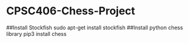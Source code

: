 # CPSC406-Chess-Project
##Install Stockfish
    sudo apt-get install stockfish
##Install python chess library
    pip3 install chess